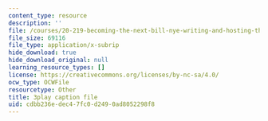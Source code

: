 ```yaml
---
content_type: resource
description: ''
file: /courses/20-219-becoming-the-next-bill-nye-writing-and-hosting-the-educational-show-january-iap-2015/cdbb236edec47fc0d2490ad8052298f8_Ui2q2uoA-_g.srt
file_size: 69116
file_type: application/x-subrip
hide_download: true
hide_download_original: null
learning_resource_types: []
license: https://creativecommons.org/licenses/by-nc-sa/4.0/
ocw_type: OCWFile
resourcetype: Other
title: 3play caption file
uid: cdbb236e-dec4-7fc0-d249-0ad8052298f8
---
```

